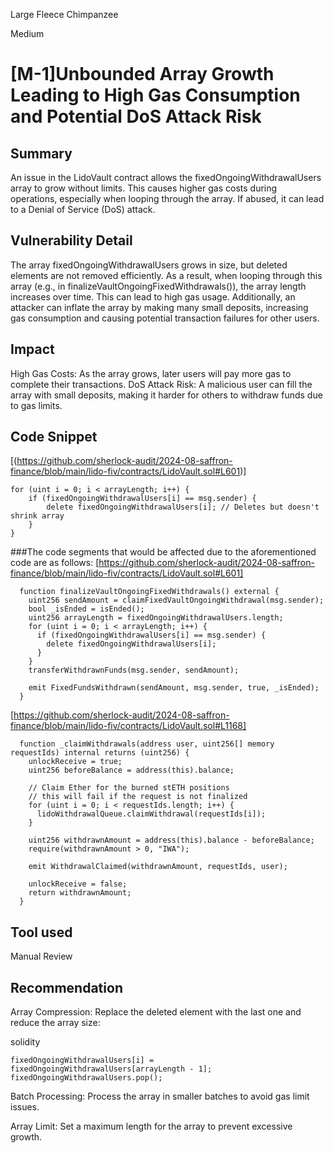 Large Fleece Chimpanzee

Medium

# [M-1]Unbounded Array Growth Leading to High Gas Consumption and Potential DoS Attack Risk

## Summary
An issue in the LidoVault contract allows the fixedOngoingWithdrawalUsers array to grow without limits. This causes higher gas costs during operations, especially when looping through the array. If abused, it can lead to a Denial of Service (DoS) attack.
## Vulnerability Detail
The array fixedOngoingWithdrawalUsers grows in size, but deleted elements are not removed efficiently. As a result, when looping through this array (e.g., in finalizeVaultOngoingFixedWithdrawals()), the array length increases over time. This can lead to high gas usage. Additionally, an attacker can inflate the array by making many small deposits, increasing gas consumption and causing potential transaction failures for other users.
## Impact
High Gas Costs: As the array grows, later users will pay more gas to complete their transactions.
DoS Attack Risk: A malicious user can fill the array with small deposits, making it harder for others to withdraw funds due to gas limits.
## Code Snippet
[(https://github.com/sherlock-audit/2024-08-saffron-finance/blob/main/lido-fiv/contracts/LidoVault.sol#L601)]
```solidity
for (uint i = 0; i < arrayLength; i++) {
    if (fixedOngoingWithdrawalUsers[i] == msg.sender) {
        delete fixedOngoingWithdrawalUsers[i]; // Deletes but doesn't shrink array
    }
}
```
###The code segments that would be affected due to the aforementioned code are as follows:
[https://github.com/sherlock-audit/2024-08-saffron-finance/blob/main/lido-fiv/contracts/LidoVault.sol#L601]
```solidity
  function finalizeVaultOngoingFixedWithdrawals() external {
    uint256 sendAmount = claimFixedVaultOngoingWithdrawal(msg.sender);
    bool _isEnded = isEnded();
    uint256 arrayLength = fixedOngoingWithdrawalUsers.length;
    for (uint i = 0; i < arrayLength; i++) {
      if (fixedOngoingWithdrawalUsers[i] == msg.sender) {
        delete fixedOngoingWithdrawalUsers[i];
      }
    }
    transferWithdrawnFunds(msg.sender, sendAmount);

    emit FixedFundsWithdrawn(sendAmount, msg.sender, true, _isEnded);
  }
```
[https://github.com/sherlock-audit/2024-08-saffron-finance/blob/main/lido-fiv/contracts/LidoVault.sol#L1168]
```solidity
  function _claimWithdrawals(address user, uint256[] memory requestIds) internal returns (uint256) {
    unlockReceive = true;
    uint256 beforeBalance = address(this).balance;

    // Claim Ether for the burned stETH positions
    // this will fail if the request is not finalized
    for (uint i = 0; i < requestIds.length; i++) {
      lidoWithdrawalQueue.claimWithdrawal(requestIds[i]);
    }

    uint256 withdrawnAmount = address(this).balance - beforeBalance;
    require(withdrawnAmount > 0, "IWA");

    emit WithdrawalClaimed(withdrawnAmount, requestIds, user);

    unlockReceive = false;
    return withdrawnAmount;
  }
```
## Tool used

Manual Review

## Recommendation
Array Compression: Replace the deleted element with the last one and reduce the array size:

solidity
```solidity
fixedOngoingWithdrawalUsers[i] = fixedOngoingWithdrawalUsers[arrayLength - 1];
fixedOngoingWithdrawalUsers.pop();
```
Batch Processing: Process the array in smaller batches to avoid gas limit issues.

Array Limit: Set a maximum length for the array to prevent excessive growth.